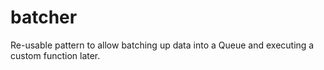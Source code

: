 # batcher
Re-usable pattern to allow batching up data into a Queue and executing a custom function later.

